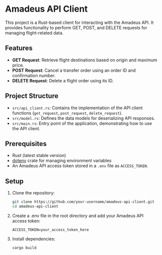 # Amadeus API Client

This project is a Rust-based client for interacting with the Amadeus API. It provides functionality to perform GET, POST, and DELETE requests for managing flight-related data.

## Features

- **GET Request**: Retrieve flight destinations based on origin and maximum price.
- **POST Request**: Cancel a transfer order using an order ID and confirmation number.
- **DELETE Request**: Delete a flight order using its ID.

## Project Structure

- `src/api_client.rs`: Contains the implementation of the API client functions (`get_request`, `post_request`, `delete_request`).
- `src/model.rs`: Defines the data models for deserializing API responses.
- `src/main.rs`: Entry point of the application, demonstrating how to use the API client.

## Prerequisites

- Rust (latest stable version)
- [dotenv](https://crates.io/crates/dotenv) crate for managing environment variables
- An Amadeus API access token stored in a `.env` file as `ACCESS_TOKEN`.

## Setup

1. Clone the repository:
   ```bash
   git clone https://github.com/your-username/amadeus-api-client.git
   cd amadeus-api-client
   ```
2. Create a .env file in the root directory and add your Amadeus API access token:
    ```
    ACCESS_TOKEN=your_access_token_here
    ```
3. Install dependencies:
    ```bash
    cargo build
    ```
